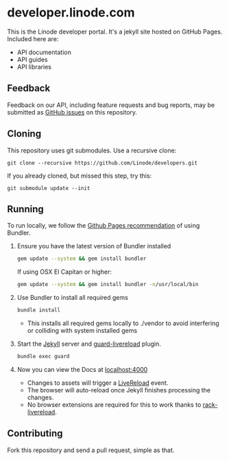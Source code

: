 # developer.linode.com

This is the Linode developer portal. It's a jekyll site hosted on GitHub Pages.
Included here are:

* API documentation
* API guides
* API libraries

## Feedback

Feedback on our API, including feature requests and bug reports, may be
submitted as [GitHub issues](https://github.com/linode/developers/issues/new)
on this repository.

## Cloning

This repository uses git submodules. Use a recursive clone:

    git clone --recursive https://github.com/Linode/developers.git

If you already cloned, but missed this step, try this:

    git submodule update --init

## Running

To run locally, we follow the [Github Pages recommendation](https://help.github.com/articles/using-jekyll-with-pages/) of using Bundler.

1. Ensure you have the latest version of Bundler installed

    ```bash
    gem update --system && gem install bundler
    ```

    If using OSX El Capitan or higher:
    ```bash
    gem update --system && gem install bundler -n/usr/local/bin
    ```

2. Use Bundler to install all required gems
    
    ```bash
    bundle install
    ```
    * This installs all required gems locally to ./vendor to avoid interfering or colliding with system installed gems  
    
3. Start the [Jekyll](http://jekyllrb.com/) server and [guard-livereload](https://github.com/guard/guard-livereload) plugin.
    
    ```bash
    bundle exec guard
    ```
    
4. Now you can view the Docs at [localhost:4000](http://localhost:4000)
    * Changes to assets will trigger a [LiveReload](http://feedback.livereload.com/knowledgebase/articles/86174-livereload-protocol) event.
    * The browser will auto-reload once Jekyll finishes processing the changes.
    * No browser extensions are required for this to work thanks to [rack-livereload](https://github.com/johnbintz/rack-livereload). 

## Contributing

Fork this repository and send a pull request, simple as that.
